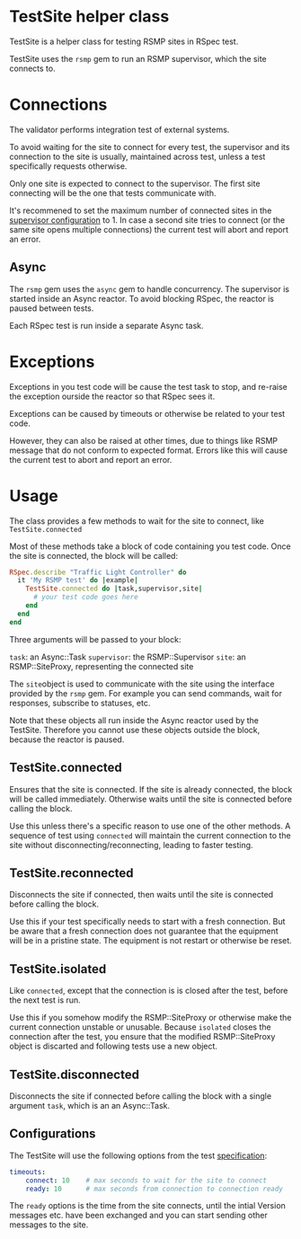 # TestSite helper class

TestSite is a helper class for testing RSMP sites in RSpec test.

TestSite uses the `rsmp` gem to run an RSMP supervisor, which the site connects to.

# Connections
The validator performs integration test of external systems.

To avoid waiting for the site to connect for every test, the supervisor and its connection to the site is usually, maintained across test, unless a test specifically requests otherwise.

Only one site is expected to connect to the supervisor. The first
site connecting will be the one that tests communicate with.

It's recommened to set the maximum number of connected sites in the [supervisor configuration](configuring.md#options) to 1. In case a second site tries to connect (or the same site opens multiple connections) the current test will abort and report an error.

## Async
The `rsmp` gem uses the `async` gem to handle concurrency. The supervisor is started inside an Async reactor. To avoid blocking RSpec, the reactor is paused between tests. 

Each RSpec test is run inside a separate Async task.

# Exceptions
Exceptions in you test code will be cause the test task to stop,
and re-raise the exception ourside the reactor so that RSpec
sees it.

Exceptions can be caused by timeouts or otherwise be related to your test code.

However, they can also be raised at other times, due to things like RSMP message that do not conform to expected format. Errors like this will cause the current test to abort and report an error.

# Usage
The class provides a few methods to wait for the site to connect, like `TestSite.connected`

Most of these methods take a block of code containing you test code. Once the site is connected, the block will be called:

```ruby
RSpec.describe "Traffic Light Controller" do
  it 'My RSMP test' do |example|
    TestSite.connected do |task,supervisor,site|
      # your test code goes here
    end
  end
end
```

Three arguments will be passed to your block:

`task`: an Async::Task
`supervisor`: the RSMP::Supervisor
`site`: an RSMP::SiteProxy, representing the connected site

The `site`object is used to communicate with the site using the interface provided by the `rsmp` gem. For example you can send commands, wait for responses, subscribe to statuses, etc.

Note that these objects all run inside the Async reactor used by the TestSite. Therefore you cannot use these objects outside the block, because the reactor is paused.

## TestSite.connected
Ensures that the site is connected. If the site is already connected, the block will be called immediately. Otherwise waits until the site is connected before calling the block.

Use this unless there's a specific reason to use one of the other methods. A sequence of test using `connected` will  maintain the current connection to the site without disconnecting/reconnecting, leading to faster testing.

## TestSite.reconnected
Disconnects the site if connected, then waits until the site is connected before calling the block.

Use this if your test specifically needs to start with a fresh connection. But be aware that a fresh connection does not guarantee that the equipment will be in a pristine state. The equipment is not restart or otherwise be reset.

## TestSite.isolated
Like `connected`, except that the connection is is closed after the test, before the next test is run.

Use this if you somehow modify the RSMP::SiteProxy or otherwise make the current connection unstable or unusable. Because `isolated` closes the connection after the test, you ensure that the modified RSMP::SiteProxy object is discarted and following tests use a new object.

## TestSite.disconnected
Disconnects the site if connected before calling the block with a single argument `task`, which is an an Async::Task.

## Configurations
The TestSite will use the following options from the test [specification](configuring.md):

```yaml
timeouts:
    connect: 10    # max seconds to wait for the site to connect
    ready: 10      # max seconds from connection to connection ready
```

The `ready` options is the time from the site connects, until the intial Version messages etc. have been exchanged and you can start sending other messages to the site.



